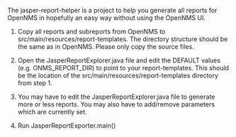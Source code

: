The jasper-report-helper is a project to help you generate all reports for OpenNMS in hopefully an easy way without using the OpenNMS UI.


1. Copy all reports and subreports from OpenNMS to src/main/resources/report-templates. 
The directory structure should be the same as in OpenNMS.
Please only copy the source files.

2. Open the JasperReportExplorer.java file and edit the DEFAULT values (e.g. ONMS_REPORT_DIR) to point to your report-templates.
This should be the location of the src/main/resources/report-templates directory from step 1.

3. You may have to edit the JasperReportExplorer.java file to generate more or less reports.
You may also have to add/remove parameters which are currently set.

4. Run JasperReportExporter.main()